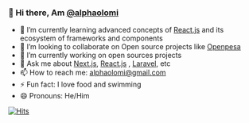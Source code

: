 <!-- <p align="right">
<img src="https://github-readme-stats.vercel.app/api?username=alphaolomi&show_icons=true&hide_border=true" align="right"></p> -->

### 👋 Hi there, Am [@alphaolomi](https://twitter.com/alphaolomi)

- 🌱 I’m currently learning advanced concepts of [React.js](https://reactjs.org/) and its ecosystem of frameworks and components
- 👯 I’m looking to collaborate on Open source projects like [Openpesa](http://github.com/openpesa/)
- 🔭 I’m currently working on open sources projects
- 💬 Ask me about [Next.js](https://nextjs.org/), [React.js](https://reactjs.org/) ,  [Laravel](https://laravel.com/), etc
- 📫 How to reach me: [alphaolomi@gmail.com](mailto:alphaolomi@gmail.com)
- ⚡ Fun fact: I love food and swimming
- 😄 Pronouns: He/Him

[![Hits](https://hits.seeyoufarm.com/api/count/incr/badge.svg?url=https%3A%2F%2Fgithub.com%2Falphaolomi%2Falphalomi&count_bg=%2379C83D&title_bg=%23555555&icon=codeigniter.svg&icon_color=%23E7E7E7&title=hits%2C+why+not+🤫&edge_flat=true)](https://hits.seeyoufarm.com)
